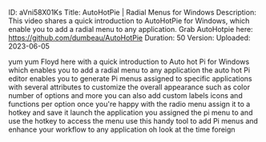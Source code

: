 ID: aVni58X01Ks
Title: AutoHotPie | Radial Menus for Windows
Description: This video shares a quick introduction to AutoHotPie for Windows, which enable you to add a radial menu to any application. Grab AutoHotpie here: https://github.com/dumbeau/AutoHotPie
Duration: 50
Version: 
Uploaded: 2023-06-05

yum yum
Floyd here with a quick introduction to
Auto hot Pi for Windows which enables
you to add a radial menu to any
application the auto hot Pi editor
enables you to generate Pi menus
assigned to specific applications with
several attributes to customize the
overall appearance such as color number
of options and more you can also add
custom labels icons and functions per
option once you're happy with the radio
menu assign it to a hotkey and save it
launch the application you assigned the
pi menu to and use the hotkey to access
the menu use this handy tool to add Pi
menus and enhance your workflow to any
application oh look at the time
foreign
